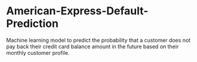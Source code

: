 # American-Express-Default-Prediction
Machine learning model to predict the probability that a customer does not pay back their credit card balance amount in the future based on their monthly customer profile.
